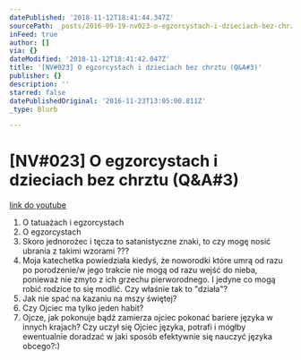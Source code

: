 ```yaml
---
datePublished: '2018-11-12T18:41:44.347Z'
sourcePath: _posts/2016-09-19-nv023-o-egzorcystach-i-dzieciach-bez-chrztu-qanda3.md
inFeed: true
author: []
via: {}
dateModified: '2018-11-12T18:41:42.047Z'
title: '[NV#023] O egzorcystach i dzieciach bez chrztu (Q&A#3)'
publisher: {}
description: ''
starred: false
datePublishedOriginal: '2016-11-23T13:05:00.811Z'
_type: Blurb

---
```

# \[NV\#023\] O egzorcystach i dzieciach bez chrztu (Q&A\#3)
[link do youtube][0]

1. O tatuażach i egzorcystach
2. O egzorcystach
3. Skoro jednorożec i tęcza to satanistyczne znaki, to czy mogę nosić ubrania z takimi wzorami ???
4. Moja katechetka powiedziała kiedyś, że noworodki które umrą od razu po porodzenie/w jego trakcie nie mogą od razu wejść do nieba, ponieważ nie zmyto z ich grzechu pierworodnego. I jedyne co mogą robić rodzice to się modlić. Czy właśnie tak to "działa"?
5. Jak nie spać na kazaniu na mszy świętej?
6. Czy Ojciec ma tylko jeden habit?
7. Ojcze, jak pokonuje bądź zamierza ojciec pokonać bariere języka w innych krajach? Czy uczył się Ojciec języka, potrafi i mógłby ewentualnie doradzać w jaki sposób efektywnie się nauczyć języka obcego?:)

[0]: https://www.youtube.com/watch?v=q_Jb5c5BLCg